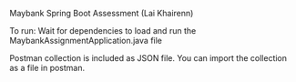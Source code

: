 Maybank Spring Boot Assessment (Lai Khairenn)

To run: Wait for dependencies to load and run the MaybankAssignmentApplication.java file

Postman collection is included as JSON file. You can import the collection as a file in postman.